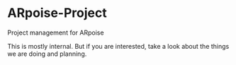 # ARpoise-Project
Project management for ARpoise

This is mostly internal. But if you are interested, take a look about the things we are doing and planning.
